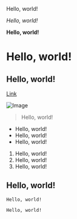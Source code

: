 Hello, world!

*Hello, world!*

**Hello, world!**

# Hello, world!

## Hello, world!

[Link](https://ariha44.github.io/cse15l-lab-reports/)

![Image](https://www.codelikethewind.org/content/images/2022/05/hello_world.png)

> Hello, world!

* Hello, world!
* Hello, world!
* Hello, world!

1. Hello, world!
2. Hello, world!
3. Hello, world!

Hello, world!
---

`Hello, world!`

```
Hello, world!
```
